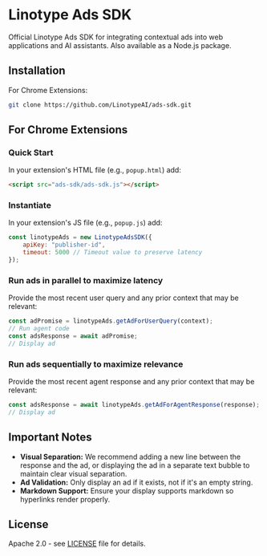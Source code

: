 # Linotype Ads SDK

Official Linotype Ads SDK for integrating contextual ads into web applications and AI assistants.
Also available as a Node.js package.

## Installation

For Chrome Extensions:
```bash
git clone https://github.com/LinotypeAI/ads-sdk.git
```

## For Chrome Extensions

### Quick Start

In your extension's HTML file (e.g., `popup.html`) add:
```html
<script src="ads-sdk/ads-sdk.js"></script>
```

### Instantiate

In your extension's JS file (e.g., `popup.js`) add:
```javascript
const linotypeAds = new LinotypeAdsSDK({
    apiKey: "publisher-id",
    timeout: 5000 // Timeout value to preserve latency
});
```

### Run ads in parallel to maximize latency

Provide the most recent user query and any prior context that may be relevant:

```javascript
const adPromise = linotypeAds.getAdForUserQuery(context);
// Run agent code
const adsResponse = await adPromise;
// Display ad
```

### Run ads sequentially to maximize relevance

Provide the most recent agent response and any prior context that may be relevant:

```javascript
const adsResponse = await linotypeAds.getAdForAgentResponse(response);
// Display ad
```

## Important Notes

- **Visual Separation:** We recommend adding a new line between the response and the ad, or displaying the ad in a separate text bubble to maintain clear visual separation.
- **Ad Validation:** Only display an ad if it exists, not if it's an empty string.
- **Markdown Support:** Ensure your display supports markdown so hyperlinks render properly.

## License

Apache 2.0 - see [LICENSE](LICENSE) file for details.
